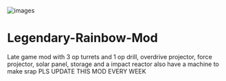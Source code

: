 ![images](https://user-images.githubusercontent.com/59025566/124509124-a9b44880-ddd1-11eb-97bb-b6da0c04b27c.jpg)
# Legendary-Rainbow-Mod
Late game mod with 3 op turrets and 1 op drill, 
overdrive projector,
force projector,
solar panel,
storage and a impact reactor
also have a machine to make srap
PLS UPDATE THIS MOD EVERY WEEK

